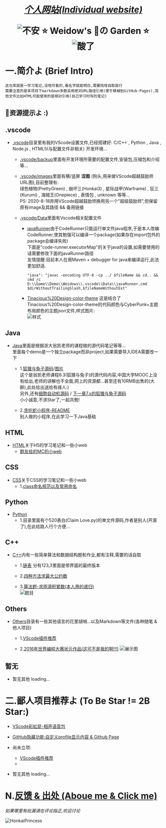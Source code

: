 <!--
 *                        _oo0oo_
 *                       o8888888o
 *                       88" . "88
 *                       (| -_- |)
 *                       0\  =  /0
 *                     ___/`---'\___
 *                   .' \\|     |// '.
 *                  / \\|||  :  |||// \
 *                 / _||||| -:- |||||- \
 *                |   | \\\  - /// |   |
 *                | \_|  ''\---/''  |_/ |
 *                \  .-\__  '-'  ___/-. /
 *              ___'. .'  /--.--\  `. .'___
 *           ."" '<  `.___\_<|>_/___.' >' "".
 *          | | :  `- \`.;`\ _ /`;.`/ - ` : | |
 *          \  \ `_.   \_ __\ /__ _/   .-` /  /
 *      =====`-.____`.___ \_____/___.-`___.-'=====
 *                        `=---='
 *
 *
 *      ~~~~~~~~~~~~~~~~~~~~~~~~~~~~~~~~~~~~~~~~~~~
 *
 *            佛祖保佑       永不宕机     永无BUG
 *
 *        佛曰:
 *                写字楼里写字间，写字间里程序员；
 *                程序人员写程序，又拿程序换酒钱。
 *                酒醒只在网上坐，酒醉还来网下眠；
 *                酒醉酒醒日复日，网上网下年复年。
 *                但愿老死电脑间，不愿鞠躬老板前；
 *                奔驰宝马贵者趣，公交自行程序员。
 *                别人笑我忒疯癫，我笑自己命太贱；
 *                不见满街漂亮妹，哪个归得程序员？
 *
 * @Author: Weidows
 * @Date: 2020-06-06 23:12:42
 * @LastEditors: Weidows
 * @LastEditTime: 2020-08-20 22:53:55
 * @FilePath: \Weidows-Garden\Others\README.md
 -->

<h1 align="center">

  [*个人网站(Individual website)*](https://Weidows.github.io/Weidows/)

  ![不安](./.vscode/images/ComicExpression/5fa9b8812822cbb106e68986c0799b7d44f5da23.jpg) ⭐️ Weidow's 🌈の Garden ⭐️ ![酸了](./.vscode/images/ComicExpression/2909d2b0795b59041abfbc00d49d6048d646cbe2.jpg)
</h1>

# 一.简介よ (Brief Intro)
    这仓库就是一学习笔记,没啥可看的,看名字就能明白,需要找啥自取就行
    需要注意的是本项目下markdown多数采用绝对URL路径引用(便于移植到GitHub-Pages),其他文件比如HTML可能使用的是相对引用(自己学习时写的笔记)
  ## 🌈资源提示よ :)

<!-- !.vscode -->
  ## .vscode
  * [.vscode](./.vscode/)目录里有我的VScode设置文件,已经搭建好:
  C/C++ , Python , Java , Node.js , HTML5(与配置文件非相关) 开发环境...
    * [.vscode/backup](./.vscode/backup)里面有开发环境所需要的配置文件,安装包,压缩包和介绍等...  

    * [.vscode/images](./.vscode/images/)里面有横/竖屏 **涩图** (狗头,用来做VScode超越鼓励师URL图),目前整理有:  
    绿色植物(PrettyGreen) , 崩坏三(Honkai3) , 星际战甲(Warframe) , 狂三(Kurumi) , 海贼王(Onepiece) , 表情包 , unknown 等等...  
    PS: 2020-8-18弃用VScode超越鼓励师换用另一个"超级鼓励师",但保留原有image及其路径 && 备用链接

    * [.vscode/Data](./.vscode/Data)里面有Vscode相关配置文件
      * [javaRunner](./.vscode/Data/javaRunner.cmd)由于CodeRunner只能运行单文件java程序,于是本人改编CodeRunner,使其勉强可以编译一个package(如果存在import包外的package会编译失败)  
      下面是"code-runner.executorMap"的关于java的设置,如需要使用的话需要修改下面的javaRunner路径  
      友情提醒:目前本人在用Maven + debugger for java来编译运行,此法更加舒适.

            "java": "javac -encoding UTF-8 -cp ../ $fileName && cd.. && cmd /c D:\\Game\\Demo\\Weidows\\.vscode\\Data\\javaRunner.cmd $dirWithoutTrailingSlash,$fileNameWithoutExt"

      * [Tinacious%20Design-color-theme](./.vscode/Data/Tinacious%20Design-color-theme.json) 这是结合了Tinacious%20Design-color-theme的代码颜色与CyberPunk+主题布局颜色的主题json文件,样式图片:  
      ![样式](./.vscode/images/Screen/QQ截图20200819003032.jpg)

<!-- !Java -->
  ## Java
  * [Java](./Java/src/main/java/)里面是根据浙大翁凯老师的课程做的源代码笔记等等...  
  里面每个demo是一个独立package而非project,如果需要导入IDEA需要改一下  
    * 1.[狐狸与兔子源码](./Java/src/main/java/twenty/july/my_interface/)/[图片](./Java/src/main/java/twenty/july/my_interface/接口,狐狸与兔子/Cells173751.png)  
    这个是翁凯老师课程6.3(狐狸与兔子)的源代码内容,中国大学MOOC上没有给出,老师的讲解也不全面,网上的资源都...甚至还有10RMB出售的(大醉),此处给出送给有缘人:)  
    另外,还有[细胞自动机源码](./Java/src/main/java/twenty/july/data_depart_behave/) / [下一章7.x的狐狸与兔子源码](./Java/src/main/java/twenty/july/control_inversion/)  
    小小诚意,不求Star了,一起共勉!
    
    * 2.[贪吃蛇小程序-README](./Java/src/main/java/demos/snake_game/README.md)  
    别人做的小程序,在此学习一下Java基础


<!-- !HTML -->
  ## HTML
  * [HTML](./HTML/)关于H5的学习笔记和一些小web  
    * [群友给的MC的小web](./HTML/mc.geek.net/)


<!-- !CSS -->
  ## CSS
  * [CSS](./CSS/)关于CSS的学习笔记和一些小web  
    * 1.[class命名规范以及常用命名](./CSS/Study/ClassKeyWords.md)


<!-- !Python -->
  ## Python
  * [Python](./Python/)  
    * 1.目录里面有个520表白(Claim Love.py)的单文件源码,作者是别人(开源了),在此给路人行个方便...


<!-- !C++ -->
  ## C++
  * [C++](./C++/)内有一些简单算法和数据结构题和作业,都有注释,需要的话自取
    * 1.[链表](./C++/Data_struct/LinkedList/) 分有123,3里面是带界面的最终版本
  
    * 2.[四种方法求最大公约数](./C++/Arithmetic/求最大公约数/methods_of_calculating_Max_common_divisor.c)

    * 3.[算法题-求雨滴积累数(本人用的递归)](C++/Arithmetic/递归-求雨滴积累数/1.c)  
    ![题目](C++/Arithmetic/递归-求雨滴积累数/2bb975f41bd09c67.png)


<!-- !Others -->
  ## Others
  * [Others](./Others/)目录有一些其他语言的花里胡哨...以及Markdown等文件(各种随笔 & 他人项目)  
    * 1.[VScode插件推荐](./Others/MarkDown/Vscode.md)  

    * 2.[2016年世界编程大赛状元作品(这可不是我的啊!!!)](./Others/hg_fermi-paradox-20161105)
        ![展示图](./Others/hg_fermi-paradox-20161105/screenshot.png)


<!-- !暂无 -->
## 暂无
  * 暂无其他  loading...


# 二.鄙人项目推荐よ (To Be Star != 2B Star:)

  * [VScode彩虹屁-相声语音包](https://github.com/Weidows/Crosstalk-rainbow-fart)

  * [GitHub隐藏功能:自定义profile显示内容 & Github Page](https://github.com/Weidows/Weidows)

  * 尚未立项:
    * [VScode插件推荐](./Others/MarkDown/Vscode.md)
    *
  * 暂无其他  loading...

# N.[反馈 & 出处 (Aboue me & Click me)](./Others/MarkDown/AboutMe.md)

  *如果哪里有纰漏请在评论指正,欢迎讨论*

  ![HonkaiPrincess](./.vscode/images/Honkai3/[Nitrouzs]82409651.jpg)